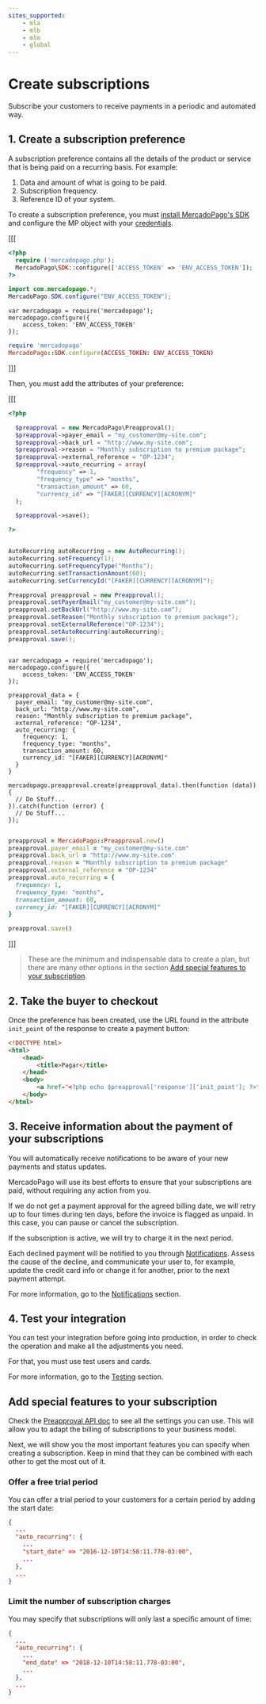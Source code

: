 ```yaml
---
sites_supported:
    - mla
    - mlb
    - mlm
    - global
---
```


# Create subscriptions

Subscribe your customers to receive payments in a periodic and automated way.

## 1. Create a subscription preference

A subscription preference contains all the details of the product or service that is being paid on a recurring basis. For example:

1. Data and amount of what is going to be paid.
2. Subscription frequency.
3. Reference ID of your system.

To create a subscription preference, you must [install MercadoPago's SDK](/plugins) and configure the MP object with your [credentials](https://www.mercadopago.com.ar/account/credentials?type=basic).

[[[
```php
<?php
  require ('mercadopago.php');
  MercadoPago\SDK::configure(['ACCESS_TOKEN' => 'ENV_ACCESS_TOKEN']);
?>
```
```java
import com.mercadopago.*;
MercadoPago.SDK.configure("ENV_ACCESS_TOKEN");
```
```node
var mercadopago = require('mercadopago');
mercadopago.configure({
    access_token: 'ENV_ACCESS_TOKEN'
});
```
```ruby
require 'mercadopago'
MercadoPago::SDK.configure(ACCESS_TOKEN: ENV_ACCESS_TOKEN)
```
]]]

Then, you must add the attributes of your preference:

[[[
```php
<?php

  $preapproval = new MercadoPago\Preapproval();
  $preapproval->payer_email = "my_customer@my-site.com";
  $preapproval->back_url = "http://www.my-site.com";
  $preapproval->reason = "Monthly subscription to premium package";
  $preapproval->external_reference = "OP-1234";
  $preapproval->auto_recurring = array(
		"frequency" => 1,
		"frequency_type" => "months",
		"transaction_amount" => 60,
		"currency_id" => "[FAKER][CURRENCY][ACRONYM]"
  );

  $preapproval->save();

?>
```
```java

AutoRecurring autoRecurring = new AutoRecurring();
autoRecurring.setFrequency(1);
autoRecurring.setFrequencyType("Months");
autoRecurring.setTransactionAmount(60);
autoRecurring.setCurrencyId("[FAKER][CURRENCY][ACRONYM]");

Preapproval preapproval = new Preapproval();
preapproval.setPayerEmail("my_customer@my-site.com");
preapproval.setBackUrl("http://www.my-site.com");
preapproval.setReason("Monthly subscription to premium package");
preapproval.setExternalReference("OP-1234");
preapproval.setAutoRecurring(autoRecurring);
preapproval.save();

```
```node

var mercadopago = require('mercadopago');
mercadopago.configure({
    access_token: 'ENV_ACCESS_TOKEN'
});

preapproval_data = {
  payer_email: "my_customer@my-site.com",
  back_url: "http://www.my-site.com",
  reason: "Monthly subscription to premium package",
  external_reference: "OP-1234",
  auto_recurring: {
    frequency: 1,
    frequency_type: "months",
    transaction_amount: 60,
    currency_id: "[FAKER][CURRENCY][ACRONYM]"
  }
}

mercadopago.preapproval.create(preapproval_data).then(function (data)) {
  // Do Stuff...
}).catch(function (error) {
  // Do Stuff...
});

```
```ruby

preapproval = MercadoPago::Preapproval.new()
preapproval.payer_email = "my_customer@my-site.com"
preapproval.back_url = "http://www.my-site.com"
preapproval.reason = "Monthly subscription to premium package"
preapproval.external_reference = "OP-1234"
preapproval.auto_recurring = {
  frequency: 1,
  frequency_type: "months",
  transaction_amount: 60,
  currency_id: "[FAKER][CURRENCY][ACRONYM]"
}

preapproval.save()

```
]]]


> These are the minimum and indispensable data to create a plan, but there are many other options in the section [Add special features to your subscription](#añade-características-especiales-a-tu-suscripción).


## 2. Take the buyer to checkout

Once the preference has been created, use the URL found in the attribute `init_point` of the response to create a payment button:

```html
<!DOCTYPE html>
<html>
	<head>
		<title>Pagar</title>
	</head>
	<body>
		<a href="<?php echo $preapproval['response']['init_point']; ?>">Subscribe!</a>
	</body>
</html>
```

## 3. Receive information about the payment of your subscriptions

You will automatically receive notifications to be aware of your new payments and status updates.

MercadoPago will use its best efforts to ensure that your subscriptions are paid, without requiring any action from you.

If we do not get a payment approval for the agreed billing date, we will retry up to four times during ten days, before the invoice is flagged as unpaid. In this case, you can pause or cancel the subscription.

If the subscription is active, we will try to charge it in the next period.

Each declined payment will be notified to you through [Notifications](../../notifications/ipn.en.md). Assess the cause of the decline, and communicate your user to, for example, update the credit card info or change it for another, prior to the next payment attempt.

For more information, go to the [Notifications](/guides/notifications/ipn.en.md) section.

## 4. Test your integration

You can test your integration before going into production, in order to check the operation and make all the adjustments you need.

For that, you must use test users and cards.

For more information, go to the [Testing](/guides/payments/api/testing.es.md) section.

## Add special features to your subscription

Check the [Preapproval API doc](#)  to see all the settings you can use. This will allow you to adapt the billing of subscriptions to your business model.

Next, we will show you the most important features you can specify when creating a subscription. Keep in mind that they can be combined with each other to get the most out of it.

### Offer a free trial period

You can offer a trial period to your customers for a certain period by adding the start date:

```json
{
  ...
  "auto_recurring": {
    ...
    "start_date" => "2016-12-10T14:58:11.778-03:00",
    ...
  },
  ...
}
```

### Limit the number of subscription charges

You may specify that subscriptions will only last a specific amount of time:

```json
{
  ...
  "auto_recurring": {
    ...
    "end_date" => "2018-12-10T14:58:11.778-03:00",
    ...
  },
  ...
}
```
